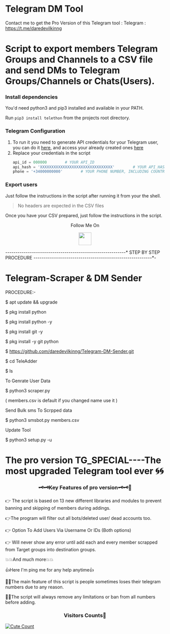 # Telegram DM Tool
Contact me to get the Pro Version of this Telegram tool    :   Telegram : https://t.me/daredevilkinng

# Script to export members Telegram Groups and Channels to a CSV file and send DMs to Telegram Groups/Channels or Chats(Users).

### Install dependencies

You'd need python3 and pip3 installed and available in your PATH.

Run `pip3 install telethon` from the projects root directory.

### Telegram Configuration

1. To run it you need to generate API credentials for your Telegram user, you can do it [here](https://my.telegram.org), and access your already created ones [here](https://my.telegram.org)
2. Replace your credentials in the script
    ```python
    api_id = 000000        # YOUR API_ID
    api_hash = 'XXXXXXXXXXXXXXXXXXXXXXXXXXXXXXXX'        # YOUR API_HASH
    phone = '+34000000000'        # YOUR PHONE NUMBER, INCLUDING COUNTRY CODE
    ```

### Export users
Just follow the instructions in the script after running it from your the shell.

> No headers are expected in the CSV files

Once you have your CSV prepared, just follow the instructions in the script.


<p align="center">
  Follow Me On
</p>
<p align="center">
  <a href="https://youtu.be/DiXvVSzFo0g">
    <img src="https://www.iconsdb.com/icons/preview/blue/youtube-4-xxl.png" width="40" height="40">
  </a>
</p>


-*-*-*-*-*-*-*-*-*-*-*-*-*-*-*-*-*-*-*-*-*-*-*-*-*-*-*-*-*-*-*-*-*-*-*-*-*-*-*-*-*-*-*-*-*-*-*-*-*-*-*-*-*-*-*-*-*-*-*
                                             STEP BY STEP PROCEDURE 
*-*-*-*-*-*-*-*-*-*-*-*-*-*-*-*-*-*-*-*-*-*-*-*-*-*-*-*-*-*-*-*-*-*-*-*-*-*-*-*-*-*-*-*-*-*-*-*-*-*-*-*-*-*-*-*-*-*-*-


# Telegram-Scraper & DM Sender


PROCEDURE:-


$ apt update && upgrade


$ pkg install python


$ pkg install python -y


$ pkg install git -y


$ pkg install -y git python


$ https://github.com/daredevilkinng/Telegram-DM-Sender.git


$ cd TeleAdder


$ ls


To Genrate User Data

$ python3 scraper.py

( members.csv is default if you changed name use it )



Send Bulk sms To Scrpped data

$ python3 smsbot.py members.csv


Update Tool

$ python3 setup.py -u


# The pro version TG_SPECIAL----The most upgraded Telegram tool ever 🌀🌀


<h3 align="center">🗝️🗝️Key Features of pro version🗝️🗝️👀</h3>


👉 The script is based on 13 new different libraries and modules to prevent banning and skipping of members during addings.

👉The program will filter out all bots/deleted user/ dead accounts too.

👉 Option To Add Users Via Username Or IDs (Both options)

👉 Will never show any error until add each and every member scrapped from Target groups into destination groups.

💥💥And much more💥💥

👍Here I'm ping me for any help anytime👍

🔗🔗The main feature of this script is people sometimes loses their telegram numbers due to any reason.

🔗🔗The script will always remove any limitations or ban from all numbers before adding.

<h3 align="center">Visitors Counts👀</h3>
<a href="https://github.com/daredevilkinng/Telegram-DM-Sender"><img alt="Cute Count" 
src="https://count.getloli.com/get/@Telegram-DM-Sender?theme=rule34" /></a>
